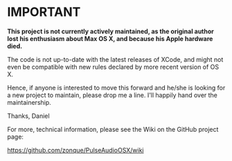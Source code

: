 # IMPORTANT

**This project is not currently actively maintained, as the original author lost his enthusiasm about Max OS X, and because his Apple hardware died.**

The code is not up-to-date with the latest releases of XCode, and might not even be compatible with new rules declared by more recent version of OS X.

Hence, if anyone is interested to move this forward and he/she is looking for a new project to maintain, please drop me a line. I'll happily hand over the maintainership.

Thanks,
Daniel




For more, technical information, please see the Wiki on the GitHub project page:

  https://github.com/zonque/PulseAudioOSX/wiki

